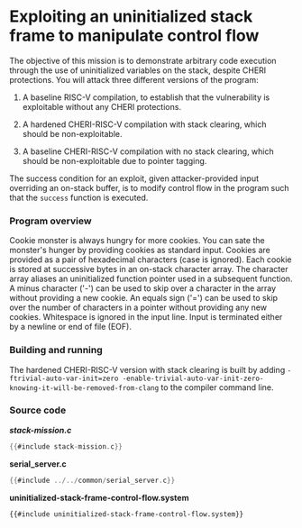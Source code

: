 # Exploiting an uninitialized stack frame to manipulate control flow

The objective of this mission is to demonstrate arbitrary code
execution through the use of uninitialized variables on the stack,
despite CHERI protections.  You will attack three different versions
of the program:

1. A baseline RISC-V compilation, to establish that the vulnerability is
   exploitable without any CHERI protections.

2. A hardened CHERI-RISC-V compilation with stack clearing, which
   should be non-exploitable.

3. A baseline CHERI-RISC-V compilation with no stack clearing, which
   should be non-exploitable due to pointer tagging.

The success condition for an exploit, given attacker-provided input
overriding an on-stack buffer, is to modify control flow in the program
such that the `success` function is executed.

### Program overview

Cookie monster is always hungry for more cookies.  You can sate the
monster's hunger by providing cookies as standard input.  Cookies are
provided as a pair of hexadecimal characters (case is ignored).  Each
cookie is stored at successive bytes in an on-stack character array.
The character array aliases an uninitialized function pointer used in
a subsequent function.  A minus character ('-') can be used to skip
over a character in the array without providing a new cookie.  An
equals sign ('=') can be used to skip over the number of characters in
a pointer without providing any new cookies.  Whitespace is ignored in
the input line.  Input is terminated either by a newline or end of
file (EOF).

### Building and running

The hardened CHERI-RISC-V version with stack clearing is built by
adding `-ftrivial-auto-var-init=zero
-enable-trivial-auto-var-init-zero-knowing-it-will-be-removed-from-clang`
to the compiler command line.

### Source code

***stack-mission.c***
```C
{{#include stack-mission.c}}
```

**serial_server.c**
```C
{{#include ../../common/serial_server.c}}
```

**uninitialized-stack-frame-control-flow.system**
```XML
{{#include uninitialized-stack-frame-control-flow.system}}
```
